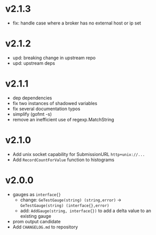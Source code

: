 # v2.1.3

* fix: handle case where a broker has no external host or ip set

# v2.1.2

* upd: breaking change in upstream repo
* upd: upstream deps

# v2.1.1

* dep dependencies
* fix two instances of shadowed variables
* fix several documentation typos
* simplify (gofmt -s)
* remove an inefficient use of regexp.MatchString

# v2.1.0

* Add unix socket capability for SubmissionURL `http+unix://...`
* Add `RecordCountForValue` function to histograms

# v2.0.0

* gauges as `interface{}`
   * change: `GeTestGauge(string) (string,error)` ->  `GeTestGauge(string) (interface{},error)`
   * add: `AddGauge(string, interface{})` to add a delta value to an existing gauge
* prom output candidate
* Add `CHANGELOG.md` to repository
